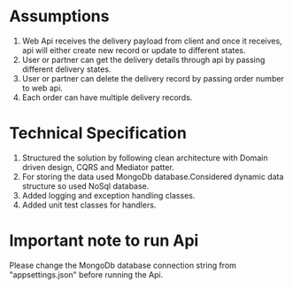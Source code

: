# Assumptions
1. Web Api receives the delivery payload from client and once it receives, api will either create new record or update to different states.
3. User or partner can get the delivery details through api by passing different delivery states.
4. User or partner can delete the delivery record by passing order number to web api.
5. Each order can have multiple delivery records.

# Technical Specification
1. Structured the solution by following clean architecture with Domain driven design, CQRS and Mediator patter.
2. For storing the data used MongoDb database.Considered dynamic data structure so used NoSql database.
3. Added logging and exception handling classes.
4. Added unit test classes for handlers.

# Important note to run Api
Please change the MongoDb database connection string from "appsettings.json" before running the Api.
